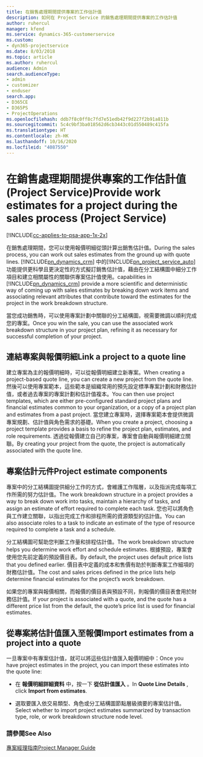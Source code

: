 ```yaml
---
title: 在銷售處理期間提供專案的工作估計值
description: 如何在 Project Service 的銷售處理期間提供專案的工作估計值
author: ruhercul
manager: kfend
ms.service: dynamics-365-customerservice
ms.custom:
- dyn365-projectservice
ms.date: 8/03/2018
ms.topic: article
ms.author: ruhercul
audience: Admin
search.audienceType:
- admin
- customizer
- enduser
search.app:
- D365CE
- D365PS
- ProjectOperations
ms.openlocfilehash: ddb7f8c0ff8c7fd7e51edb42f9d227f2b91a811b
ms.sourcegitcommit: 5c4c9bf3ba018562d6cb3443c01d550489c415fa
ms.translationtype: HT
ms.contentlocale: zh-HK
ms.lasthandoff: 10/16/2020
ms.locfileid: "4087550"
---
```

# <a name="provide-work-estimates-for-a-project-during-the-sales-process-project-service"></a><span data-ttu-id="67850-103">在銷售處理期間提供專案的工作估計值 (Project Service)</span><span class="sxs-lookup"><span data-stu-id="67850-103">Provide work estimates for a project during the sales process (Project Service)</span></span>

[!INCLUDE[cc-applies-to-psa-app-1x-2x](../includes/cc-applies-to-psa-app-1x-2x.md)]

<span data-ttu-id="67850-104">在銷售處理期間，您可以使用報價明細從頭計算出銷售估計值。</span><span class="sxs-lookup"><span data-stu-id="67850-104">During the sales process, you can work out sales estimates from the ground up with quote lines.</span></span> [!INCLUDE[pn_dynamics_crm](../includes/pn-dynamics-crm.md)] <span data-ttu-id="67850-105">中的[!INCLUDE[pn_project_service_auto](../includes/pn-project-service-auto.md)]功能提供更科學且更決定性的方式擬訂銷售估計值，藉由在分工結構圖中細分工作項目和建立相關屬性的關聯供專案估計值使用。</span><span class="sxs-lookup"><span data-stu-id="67850-105">capabilities in [!INCLUDE[pn_dynamics_crm](../includes/pn-dynamics-crm.md)] provide a more scientific and deterministic way of coming up with sales estimates by breaking down work items and associating relevant attributes that contribute toward the estimates for the project in the work breakdown structure.</span></span>  
  
 <span data-ttu-id="67850-106">當您成功銷售時，可以使用專案計劃中關聯的分工結構圖，視需要微調以順利完成您的專案。</span><span class="sxs-lookup"><span data-stu-id="67850-106">Once you win the sale, you can use the associated work breakdown structure in your project plan, refining it as necessary for successful completion of your project.</span></span>  
  
## <a name="link-a-project-to-a-quote-line"></a><span data-ttu-id="67850-107">連結專案與報價明細</span><span class="sxs-lookup"><span data-stu-id="67850-107">Link a project to a quote line</span></span>  
 <span data-ttu-id="67850-108">建立專案為主的報價明細時，可以從報價明細建立新專案。</span><span class="sxs-lookup"><span data-stu-id="67850-108">When creating a project-based quote line, you can create a new project from the quote line.</span></span> <span data-ttu-id="67850-109">然後可以使用專案範本，這些範本是組織常用的預先設定標準專案計劃和財務估計值，或者過去專案的專案計劃和估計值複本。</span><span class="sxs-lookup"><span data-stu-id="67850-109">You can then use project templates, which are either pre-configured standard project plans and financial estimates common to your organization, or a copy of a project plan and estimates from a past project.</span></span> <span data-ttu-id="67850-110">當您建立專案時，選擇專案範本會提供微調專案規劃、估計值與角色需求的基礎。</span><span class="sxs-lookup"><span data-stu-id="67850-110">When you create a project, choosing a project template provides a basis to refine the project plan, estimates, and role requirements.</span></span> <span data-ttu-id="67850-111">透過從報價建立自己的專案，專案會自動與報價明細建立關聯。</span><span class="sxs-lookup"><span data-stu-id="67850-111">By creating your project from the quote, the project is automatically associated with the quote line.</span></span>  
  
## <a name="project-estimate-components"></a><span data-ttu-id="67850-112">專案估計元件</span><span class="sxs-lookup"><span data-stu-id="67850-112">Project estimate components</span></span>  
 <span data-ttu-id="67850-113">專案中的分工結構圖提供細分工作的方式，會維護工作階層，以及指派完成每項工作所需的努力估計值。</span><span class="sxs-lookup"><span data-stu-id="67850-113">The work breakdown structure in a project provides a way to break down work into tasks, maintain a hierarchy of tasks, and assign an estimate of effort required to complete each task.</span></span> <span data-ttu-id="67850-114">您也可以將角色與工作建立關聯，以指出完成工作和排程所需的資源類型的估計值。</span><span class="sxs-lookup"><span data-stu-id="67850-114">You can also associate roles to a task to indicate an estimate of the type of resource required to complete a task and a schedule.</span></span>  
  
 <span data-ttu-id="67850-115">分工結構圖可幫助您判斷工作量和排程估計值。</span><span class="sxs-lookup"><span data-stu-id="67850-115">The work breakdown structure helps you determine work effort and schedule estimates.</span></span> <span data-ttu-id="67850-116">根據預設，專案會使用您先前定義的預設價目表。</span><span class="sxs-lookup"><span data-stu-id="67850-116">By default, the project uses default price lists that you defined earlier.</span></span> <span data-ttu-id="67850-117">價目表中定義的成本和售價有助於判斷專案工作細項的財務估計值。</span><span class="sxs-lookup"><span data-stu-id="67850-117">The cost and sales prices defined in the price lists help determine financial estimates for the project’s work breakdown.</span></span>  
  
 <span data-ttu-id="67850-118">如果您的專案與報價相關，而報價的價目表與預設不同，則報價的價目表會用於財務估計值。</span><span class="sxs-lookup"><span data-stu-id="67850-118">If your project is associated with a quote, and the quote has a different price list from the default, the quote’s price list is used for financial estimates.</span></span>  
  
## <a name="import-estimates-from-a-project-into-a-quote"></a><span data-ttu-id="67850-119">從專案將估計值匯入至報價</span><span class="sxs-lookup"><span data-stu-id="67850-119">Import estimates from a project into a quote</span></span>  
 <span data-ttu-id="67850-120">一旦專案中有專案估計值，就可以將這些估計值匯入報價明細中：</span><span class="sxs-lookup"><span data-stu-id="67850-120">Once you have project estimates in the project, you can import these estimates into the quote line:</span></span>  
  
-   <span data-ttu-id="67850-121">在 **報價明細詳細資料** 中，按一下 **從估計值匯入** 。</span><span class="sxs-lookup"><span data-stu-id="67850-121">In **Quote Line Details** , click **Import from estimates**.</span></span> 

-   <span data-ttu-id="67850-122">選取要匯入依交易類型、角色或分工結構圖節點層級摘要的專案估計值。</span><span class="sxs-lookup"><span data-stu-id="67850-122">Select whether to import project estimates summarized by transaction type, role, or work breakdown structure node level.</span></span>  
  
### <a name="see-also"></a><span data-ttu-id="67850-123">請參閱</span><span class="sxs-lookup"><span data-stu-id="67850-123">See Also</span></span>  
 [<span data-ttu-id="67850-124">專案經理指南</span><span class="sxs-lookup"><span data-stu-id="67850-124">Project Manager Guide</span></span>](../psa/project-manager-guide.md)
